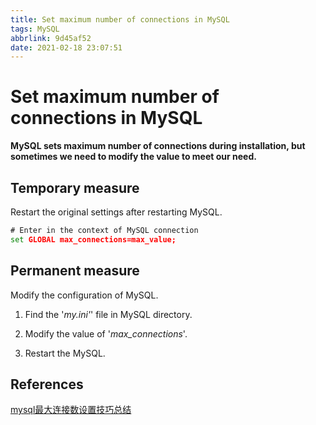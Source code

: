 ```yaml
---
title: Set maximum number of connections in MySQL
tags: MySQL
abbrlink: 9d45af52
date: 2021-02-18 23:07:51
---
```


# Set maximum number of connections in MySQL

**MySQL sets maximum number of connections during installation, but sometimes we need to modify the value to meet our need.**

## Temporary measure

Restart the original settings after restarting MySQL.

```cmd
# Enter in the context of MySQL connection
set GLOBAL max_connections=max_value;
```

## Permanent measure

Modify the configuration of MySQL.

1. Find the '*my.ini'*' file in MySQL directory.

2. Modify the value of '*max_connections*'.

3. Restart the MySQL.

## References

[mysql最大连接数设置技巧总结](https://www.jb51.net/article/157967.htm)